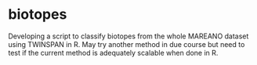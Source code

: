 # biotopes
Developing a script to classify biotopes from the whole MAREANO dataset using TWINSPAN in R. May try another method in due course but need to test if the current method is adequately scalable when done in R.
